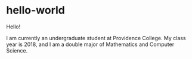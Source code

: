 # hello-world

Hello!

I am currently an undergraduate student at Providence College. My class year is 2018,
and I am a double major of Mathematics and Computer Science.
